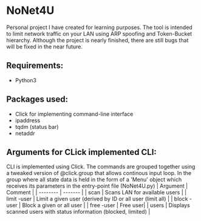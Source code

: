 # NoNet4U

Personal project I have created for learning purposes. The tool is intended to limit network traffic on your LAN using ARP spoofing and
Token-Bucket hierarchy. Although the project is nearly finished, there are still bugs that will be fixed in the near future.

## Requirements:
- Python3

## Packages used:
- Click for implementing command-line interface
- ipaddress 
- tqdm (status bar)
- netaddr

## Arguments for CLick implemented CLI:
CLI is implemented using Click. The commands are grouped together using a tweaked version of @click.group that allows continous input loop.
In the group where all state data is held in the form of a 'Menu' object which receives its parameters in the entry-point file (NoNet4U.py)
| Argument | Comment |
| -------- | ------- |
| scan     | Scans LAN for available users |
| limit -user    | Limit a given user (derived by ID or all user (limit all) |
| block -user | Block a given or all user |
| free -user | Free user|
| users | Displays scanned users with status information (blocked, limited) |


